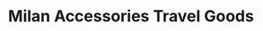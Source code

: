 ---
title: "Milan Accessories Travel Goods"
url: /bishop-auckland/milan-accessories-travel-goods/
shop: shop
---